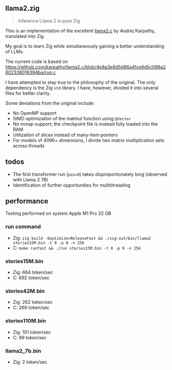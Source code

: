 ## llama2.zig

> Inference Llama 2 in pure Zig

This is an implementation of the excellent [llama2.c](https://github.com/karpathy/llama2.c) by
Andrej Karpathy, translated into Zig.

My goal is to learn Zig while simultaneously gaining a better understanding of LLMs.

The current code is based on
https://github.com/karpathy/llama2.c/blob/4e8a3e8d5d86a4fce6d5c086a2602338016394ba/run.c

I have attempted to stay true to the philosophy of the original. The only dependency is the Zig
`std` library. I have, however, divided it into several files for better clarity.

Some deviations from the original include:

- No OpenMP support
- SIMD optimization of the matmul function using `@Vector`
- No mmap support; the checkpoint file is instead fully loaded into the RAM
- Utilization of slices instead of many-item pointers
- For models of 4096+ dimensions, I divide two matrix multiplication sets across threads

## todos

- The first transformer run (`pos=0`) takes disproportionately long (observed with Llama 2 7B)
- Identification of further opportunities for multithreading

## performance

Testing performed on system Apple M1 Pro 32 GB

### run command

- Zig: `zig build -Doptimize=ReleaseFast && ./zig-out/bin/llama2 stories15M.bin -t 0 -p 0 -n 256`
- C: `make runfast && ./run stories15M.bin -t 0 -p 0 -n 256`

### stories15M.bin

- Zig: 664 token/sec
- C: 692 token/sec

### stories42M.bin

- Zig: 262 token/sec
- C: 266 token/sec

### stories110M.bin

- Zig: 101 token/sec
- C: 99 token/sec

### llama2_7b.bin

- Zig: 2 token/sec
